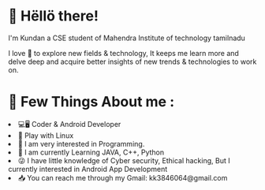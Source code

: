 # 👋 Hëllö there! 

I'm Kundan a CSE student of Mahendra Institute of technology tamilnadu 

I love :blue_heart: to explore new fields & technology, It keeps me learn more and delve deep and acquire better insights of new trends & technologies to work on. 

# 🧐 Few Things About me : 
<li> 💻🖥️ Coder & Android Developer</li>
<li> 🔗 Play with Linux </li>
<li> 👀 I am very interested in Programming. </li>
<li> 🥀 I am currently Learning JAVA, C++, Python </li>
<li> 😜 I have little knowledge of Cyber security, Ethical hacking, But I currently interested in Android App Development </li>
<li> 📥 You can reach me through my Gmail: kk3846064@gmail.com 
